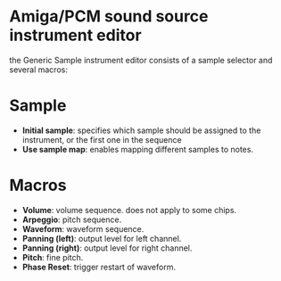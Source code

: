 # Amiga/PCM sound source instrument editor

the Generic Sample instrument editor consists of a sample selector and several macros:

# Sample

- **Initial sample**: specifies which sample should be assigned to the instrument, or the first one in the sequence
- **Use sample map**: enables mapping different samples to notes.

# Macros

- **Volume**: volume sequence. does not apply to some chips.
- **Arpeggio**: pitch sequence.
- **Waveform**: waveform sequence.
- **Panning (left)**: output level for left channel.
- **Panning (right)**: output level for right channel.
- **Pitch**: fine pitch.
- **Phase Reset**: trigger restart of waveform.
